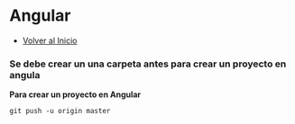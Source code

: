 # Angular
- [Volver al Inicio](../README.md)

### Se debe crear un una carpeta antes para crear un proyecto en angula 
**Para crear un proyecto en Angular**
```ng new nombre-de-proyecto
git push -u origin master
